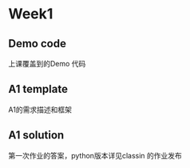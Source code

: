 # Week1
## Demo code
上课覆盖到的Demo 代码

## A1 template
A1的需求描述和框架

## A1 solution
第一次作业的答案，python版本详见classin 的作业发布
